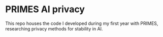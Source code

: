 # PRIMES AI privacy
This repo houses the code I developed during my first year with PRIMES, researching privacy methods for stability in AI. 
